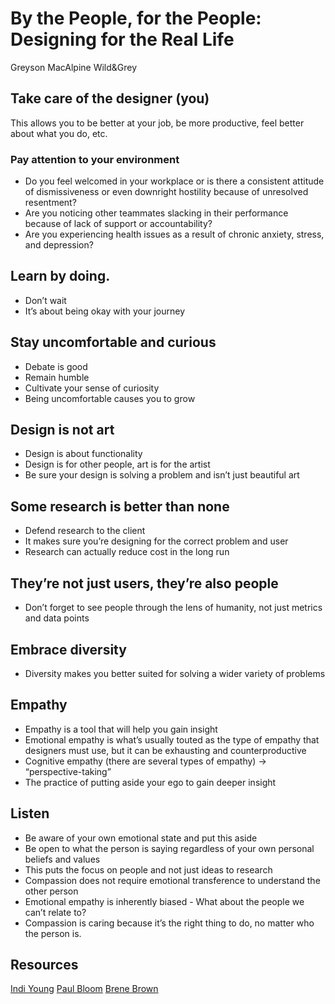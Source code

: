 # By the People, for the People: Designing for the Real Life
Greyson MacAlpine
Wild&Grey

## Take care of the designer (you)
This allows you to be better at your job, be more productive, feel better about what you do, etc.

### Pay attention to your environment
* Do you feel welcomed in your workplace or is there a consistent attitude of dismissiveness or even downright hostility because of unresolved resentment?
* Are you noticing other teammates slacking in their performance because of lack of support or accountability?
* Are you experiencing health issues as a result of chronic anxiety, stress, and depression?

## Learn by doing.
* Don’t wait
* It’s about being okay with your journey

## Stay uncomfortable and curious
* Debate is good
* Remain humble
* Cultivate your sense of curiosity
* Being uncomfortable causes you to grow

## Design is not art
* Design is about functionality
* Design is for other people, art is for the artist
* Be sure your design is solving a problem and isn’t just beautiful art

## Some research is better than none
* Defend research to the client
* It makes sure you’re designing for the correct problem and user
* Research can actually reduce cost in the long run

## They’re not just users, they’re also people
* Don’t forget to see people through the lens of humanity, not just metrics and data points

## Embrace diversity
* Diversity makes you better suited for solving a wider variety of problems

## Empathy
* Empathy is a tool that will help you gain insight
* Emotional empathy is what’s usually touted as the type of empathy that designers must use, but it can be exhausting and counterproductive
* Cognitive empathy (there are several types of empathy) -> “perspective-taking”
* The practice of putting aside your ego to gain deeper insight

## Listen
* Be aware of your own emotional state and put this aside
* Be open to what the person is saying regardless of your own personal beliefs and values
* This puts the focus on people and not just ideas to research
* Compassion does not require emotional transference to understand the other person
* Emotional empathy is inherently biased - What about the people we can’t relate to?
* Compassion is caring because it’s the right thing to do, no matter who the person is.

## Resources
[Indi Young](https://www.amazon.com/Indi-Young/e/B001JP01C2/ref=sr_ntt_srch_lnk_1?qid=1493424670&sr=1-1)
[Paul Bloom](https://www.amazon.com/Paul-Bloom/e/B0034Q096C/ref=sr_ntt_srch_lnk_1?qid=1493424691&sr=1-1)
[Brene Brown](https://www.amazon.com/Brené-Brown/e/B001JP45BA/ref=sr_tc_2_0?qid=1493424712&sr=1-2-ent)